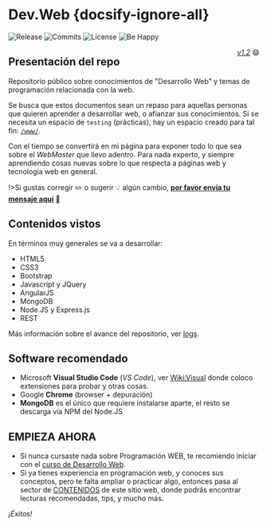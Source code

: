 # Dev.Web {docsify-ignore-all}
![Release](https://badgen.net/github/release/sidval/dev.web) ![Commits](https://badgen.net/github/commits/sidval/dev.web) ![License](https://badgen.net/github/license/sidval/dev.web) ![Be Happy](https://badgen.net/badge/be/happy%20%E2%98%85%E2%98%85%E2%98%85%E2%98%85%E2%98%86/green)<div align="right" style="float:right;"><i><a href="https://github.com/SidVal/dev.web/releases" target="_new">v1.2</a></i> :smile: </div>

## Presentación del repo

Repositorio público sobre conocimientos de "Desarrollo Web" y temas de programación relacionada con la web.

Se busca que estos documentos sean un repaso para aquellas personas que quieren aprender a desarrollar web, o afianzar sus conocimientos. Si se necesita un espacio de `testing` (prácticas), hay un espacio creado para tal fin: [`/www/`](https://sidval.github.io/www/).

Con el tiempo se convertirá en mi página para exponer todo lo que sea sobre el _WebMaster_ que llevo adentro. Para nada experto, y siempre aprendiendo cosas nuevas sobre lo que respecta a páginas web y tecnología web en general.

!>Si gustas corregir :pencil2: o sugerir :bulb: algún cambio, [**por favor envía tu mensaje aquí**](https://github.com/SidVal/dev.web/issues/new?assignee=SidVal) :pray:

## Contenidos vistos

En términos muy generales se va a desarrollar:

* HTML5
* CSS3
* Bootstrap
* Javascript y JQuery
* AngularJS
* MongoDB
* Node.JS y Express.js
* REST

Más información sobre el avance del repositorio, ver [logs](https://github.com/SidVal/dev.web/wiki/logs).

## Software recomendado

* Microsoft **Visual Studio Code** (_VS Code_), ver [Wiki:Visual](https://github.com/SidVal/dev.web/wiki/Visual-Studio-Code) donde coloco extensiones para probar y otras cosas.
* Google **Chrome** (browser + depuración)
* **MongoDB** es el único que requiere instalarse aparte, el resto se descarga vía NPM del Node.JS

## EMPIEZA AHORA

* Si nunca cursaste nada sobre Programación WEB, te recomiendo iniciar con el [curso de Desarrollo Web](/curso/utn/dw/).
* Si ya tienes experiencia en programación web, y conoces sus conceptos, pero te falta ampliar o practicar algo, entonces pasa al sector de [CONTENIDOS](/c/) de este sitio web, donde podrás encontrar lecturas recomendadas, tips, y mucho más.

_¡Éxitos!_
